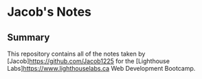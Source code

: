 # Jacob's Notes
## Summary 

This repository contains all of the notes taken by [Jacob]https://github.com/Jacob1225 for the [Lighthouse Labs]https://www.lighthouselabs.ca Web Development Bootcamp.